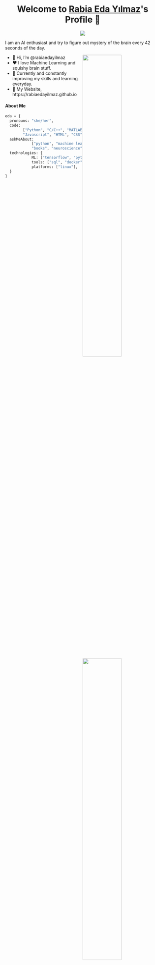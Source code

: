 <p align="center">
  <h1 align="center">Welcome to <a href="https://github.com/rabiaedayilmaz">Rabia Eda Yılmaz</a>'s Profile 👋</h1>
</p>
<p align="center">
  <a align="center" href="https://github.com/DenverCoder1/readme-typing-svg"><img src="https://bestanimations.com/media/computers/451223912funny-computer-animated-gif-49.gif#.ZCnsJElFa3M.link" /></a>
</p>
<p>I am an AI enthusiast and try to figure out mystery of the brain every 42 seconds of the day.</p>
<img align="right" src="https://media.tenor.com/5QHHcRTEe0EAAAAC/opening-pc.gif" width=50% height=auto>
<img align="right" src="https://media.giphy.com/media/v1.Y2lkPTc5MGI3NjExNzU5OTNiZmE0ZDZhM2ZkNDgxZmNiMjgyMDFjMTNmZDdmY2M1MmUwMyZjdD1n/3VLajsSQMEMxvQQv8N/giphy.gif" width=50% height=auto>

<ul>
  <li>👋 Hi, I’m @rabiaedayilmaz</li>
  <li>❤️ I love Machine Learning and squishy brain stuff.</li>
  <li>🌱 Currently and constantly improving my skills and learning everyday.</li>
  <li>👾 My Website, https://rabiaedayilmaz.github.io</li>
</ul>

#### About Me
```python
eda = {
  pronouns: "she/her",
  code: 
        ["Python", "C/C++", "MATLAB",
        "Javascript", "HTML", "CSS"],
  askMeAbout: 
            ["python", "machine learning", "deep learning",
            "books", "neuroscience", "birds"],
  technologies: {
            ML: ["tensorflow", "pytorch"],
            tools: ["sql", "docker", "git"]
            platforms: ["linux"],
  }
}
```
